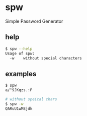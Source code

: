 # spw
Simple Password Generator

## help
```bash
$ spw --help
Usage of spw:
  -w	without special characters
```

## examples

```bash
$ spw
a/^9JKqzs.:P

# without speical chars
$ spw -w
QARuU1wM8jdk
```
